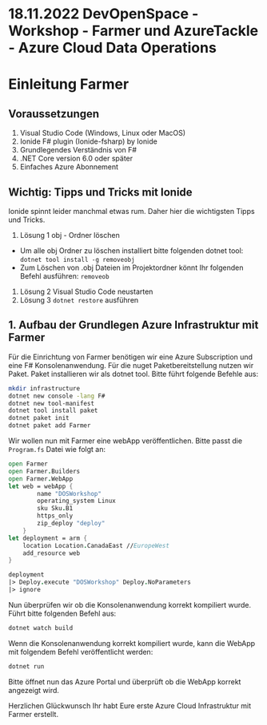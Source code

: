 # 18.11.2022 DevOpenSpace - Workshop - Farmer und AzureTackle - Azure Cloud Data Operations

# Einleitung Farmer

## Voraussetzungen
1. Visual Studio Code (Windows, Linux oder MacOS)
2. Ionide F# plugin (Ionide-fsharp) by Ionide
3. Grundlegendes Verständnis von F#
4. .NET Core version 6.0 oder später
5. Einfaches Azure Abonnement

## Wichtig: Tipps und Tricks mit Ionide

Ionide spinnt leider manchmal etwas rum. Daher hier die wichtigsten Tipps und Tricks.
1. Lösung 1 obj - Ordner löschen
* Um alle obj Ordner zu löschen installiert bitte folgenden dotnet tool: `dotnet tool install -g removeobj`
* Zum Löschen von .obj Dateien im Projektordner könnt Ihr folgenden Befehl ausführen: `removeob`
1. Lösung 2 Visual Studio Code neustarten
2. Lösung 3 `dotnet restore` ausführen

## 1. Aufbau der Grundlegen Azure Infrastruktur mit Farmer

Für die Einrichtung von Farmer benötigen wir eine Azure Subscription und eine F# Konsolenanwendung.
Für die nuget Paketbereitstellung nutzen wir Paket. Paket installieren wir als dotnet tool.
Bitte führt folgende Befehle aus:

```bash
mkdir infrastructure
dotnet new console -lang F#
dotnet new tool-manifest
dotnet tool install paket
dotnet paket init
dotnet paket add Farmer
```

Wir wollen nun mit Farmer eine webApp veröffentlichen.
Bitte passt die `Program.fs` Datei wie folgt an:

```fs
open Farmer
open Farmer.Builders
open Farmer.WebApp
let web = webApp {
        name "DOSWorkshop"
        operating_system Linux
        sku Sku.B1
        https_only
        zip_deploy "deploy"
    }
let deployment = arm {
    location Location.CanadaEast //EuropeWest
    add_resource web
}

deployment
|> Deploy.execute "DOSWorkshop" Deploy.NoParameters
|> ignore
```

Nun überprüfen wir ob die Konsolenanwendung korrekt kompiliert wurde.
Führt bitte folgenden Befehl aus:

```bash
dotnet watch build
```

Wenn die Konsolenanwendung korrekt kompiliert wurde, kann die WebApp mit folgendem Befehl veröffentlicht werden:

```bash
dotnet run
```

Bitte öffnet nun das Azure Portal und überprüft ob die WebApp korrekt angezeigt wird.

Herzlichen Glückwunsch Ihr habt Eure erste Azure Cloud Infrastruktur mit Farmer erstellt.
